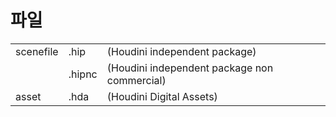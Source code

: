 # 파일


|           |        |                                              |
| --------- | ------ | -------------------------------------------- |
| scenefile | .hip   | (Houdini independent package)                |
|           | .hipnc | (Houdini independent package non commercial) |
| asset     | .hda   | (Houdini Digital Assets)                     |
